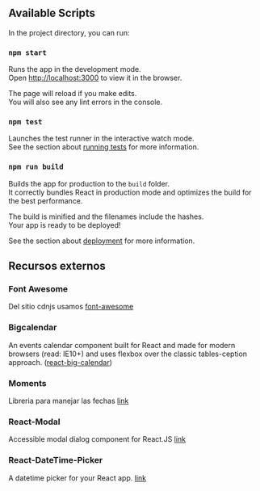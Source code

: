 
## Available Scripts

In the project directory, you can run:

### `npm start`

Runs the app in the development mode.<br />
Open [http://localhost:3000](http://localhost:3000) to view it in the browser.

The page will reload if you make edits.<br />
You will also see any lint errors in the console.

### `npm test`

Launches the test runner in the interactive watch mode.<br />
See the section about [running tests](https://facebook.github.io/create-react-app/docs/running-tests) for more information.

### `npm run build`

Builds the app for production to the `build` folder.<br />
It correctly bundles React in production mode and optimizes the build for the best performance.

The build is minified and the filenames include the hashes.<br />
Your app is ready to be deployed!

See the section about [deployment](https://facebook.github.io/create-react-app/docs/deployment) for more information.



## Recursos externos 

### Font Awesome

Del sitio cdnjs usamos [font-awesome](https://cdnjs.com/libraries/font-awesome)

### Bigcalendar

An events calendar component built for React and made for modern browsers (read: IE10+) and uses flexbox over the classic tables-ception approach. ([react-big-calendar](https://www.npmjs.com/package/react-big-calendar)) 

### Moments

Libreria para manejar las fechas
[link](https://momentjs.com/)

### React-Modal

Accessible modal dialog component for React.JS
[link](https://www.npmjs.com/package/react-modal)

### React-DateTime-Picker

A datetime picker for your React app.
[link](https://www.npmjs.com/package/react-datetime-picker)